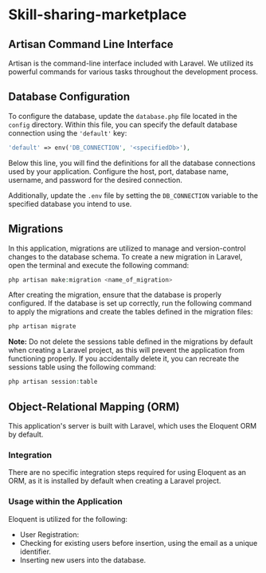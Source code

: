 # Skill-sharing-marketplace

## Artisan Command Line Interface
Artisan is the command-line interface included with Laravel. We utilized its powerful commands for various tasks throughout the development process.

## Database Configuration
To configure the database, update the `database.php` file located in the `config` directory. Within this file, you can specify the default database connection using the `'default'` key:

```php
'default' => env('DB_CONNECTION', '<specifiedDb>'), 
```

Below this line, you will find the definitions for all the database connections used by your application. Configure the host, port, database name, username, and password for the desired connection.

Additionally, update the `.env` file by setting the `DB_CONNECTION` variable to the specified database you intend to use.

## Migrations
In this application, migrations are utilized to manage and version-control changes to the database schema. To create a new migration in Laravel, open the terminal and execute the following command:

```php
php artisan make:migration <name_of_migration>
```

After creating the migration, ensure that the database is properly configured. If the database is set up correctly, run the following command to apply the migrations and create the tables defined in the migration files:

```php
php artisan migrate
```

**Note:** Do not delete the sessions table defined in the migrations by default when creating a Laravel project, as this will prevent the application from functioning properly. If you accidentally delete it, you can recreate the sessions table using the following command:

```php 
php artisan session:table
```

## Object-Relational Mapping (ORM)
This application's server is built with Laravel, which uses the Eloquent ORM by default.

### Integration
There are no specific integration steps required for using Eloquent as an ORM, as it is installed by default when creating a Laravel project.

### Usage within the Application
Eloquent is utilized for the following:

* User Registration:
* Checking for existing users before insertion, using the email as a unique identifier.
* Inserting new users into the database.